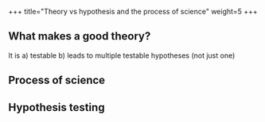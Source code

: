 +++
title="Theory vs hypothesis and the process of science"
weight=5
+++

## What makes a good theory?
It is 
a) testable
b) leads to multiple testable hypotheses (not just one)


## Process of science


## Hypothesis testing